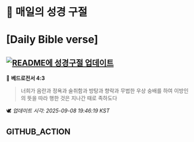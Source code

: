 # 🙏 매일의 성경 구절
# [Daily Bible verse]
## [![README에 성경구절 업데이트](https://github.com/DONGSUKA/first_test/actions/workflows/update-readme-bible.yml/badge.svg)](https://github.com/DONGSUKA/first_test/actions/workflows/update-readme-bible.yml)
<!-- START_BIBLE_VERSE -->
📖 **베드로전서 4:3**
> 너희가 음란과 정욕과 술취함과 방탕과 향락과 무법한 우상 숭배를 하여 이방인의 뜻을 따라 행한 것은 지나간 때로 족하도다

🕊️ _업데이트 시각: 2025-09-08 19:46:19 KST_
  <!-- END_BIBLE_VERSE -->
## GITHUB_ACTION
